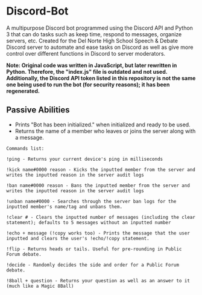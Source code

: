 # Discord-Bot
A multipurpose Discord bot programmed using the Discord API and Python 3 that can do tasks such as keep time, respond to messages, organize servers, etc. Created for the Del Norte High School Speech & Debate Discord server to automate and ease tasks on Discord as well as give more control over different functions in Discord to server moderators.

**Note: Original code was written in JavaScript, but later rewritten in Python. Therefore, the "index.js" file is outdated and not used.
        Additionally, the Discord API token listed in this repository is not the same one being used to run the bot (for security
        reasons); it has been regenerated.**

## Passive Abilities
- Prints "Bot has been initialized." when initialized and ready to be used.
- Returns the name of a member who leaves or joins the server along with a message.

```
Commands list:

!ping - Returns your current device's ping in milliseconds

!kick name#0000 reason - Kicks the inputted member from the server and writes the inputted reason in the server audit logs

!ban name#0000 reason - Bans the inputted member from the server and writes the inputted reason in the server audit logs

!unban name#0000 - Searches through the server ban logs for the inputted member's name/tag and unbans them.

!clear # - Clears the inputted number of messages (including the clear statement); defaults to 5 messages without an inputted number

!echo + message (!copy works too) - Prints the message that the user inputted and clears the user's !echo/!copy statement.

!flip - Returns heads or tails. Useful for pre-rounding in Public Forum debate.

!decide - Randomly decides the side and order for a Public Forum debate.

!8ball + question - Returns your question as well as an answer to it (much like a Magic 8Ball)
```
